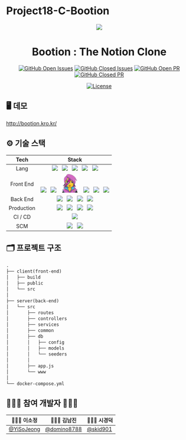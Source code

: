 # Project18-C-Bootion

<div align="center">

  <img height="500" src="https://user-images.githubusercontent.com/34153657/99389672-bb1c1380-291a-11eb-9228-22eb6c5de049.png"/>

# Bootion : The Notion Clone

[![GitHub Open Issues](https://img.shields.io/github/issues-raw/boostcamp-2020/Project18-C-Bootion?color=green)](https://github.com/boostcamp-2020/Project18-C-Bootion/issues)
[![GitHub Closed Issues](https://img.shields.io/github/issues-closed-raw/boostcamp-2020/Project18-C-Bootion?color=red)](https://github.com/boostcamp-2020/Project18-C-Bootion/issues?q=is%3Aissue+is%3Aclosed)
[![GitHub Open PR](https://img.shields.io/github/issues-pr-raw/boostcamp-2020/Project18-C-Bootion?color=green)](https://github.com/boostcamp-2020/Project18-C-Bootion/pulls)
[![GitHub Closed PR](https://img.shields.io/github/issues-pr-closed-raw/boostcamp-2020/Project18-C-Bootion?color=red)](https://github.com/boostcamp-2020/Project18-C-Bootion/pulls?q=is%3Apr+is%3Aclosed)

[![License](https://img.shields.io/badge/license-MIT-blue.svg)](https://opensource.org/licenses/MIT)

</div>

## 🖥 데모

http://bootion.kro.kr/

## ⚙️ 기술 스택

| Tech | Stack |
|:---:|:---:|
| Lang | <img height="50" src="https://icongr.am/devicon/typescript-original.svg"/>&nbsp;&nbsp;&nbsp;<img height="50" src="https://icongr.am/devicon/nodejs-original-wordmark.svg"/>&nbsp;&nbsp;&nbsp;<img height="50" src="https://icongr.am/devicon/npm-original-wordmark.svg"/>&nbsp;&nbsp;&nbsp;<img height="50" src="https://d33wubrfki0l68.cloudfront.net/204482ca413433c80cd14fe369e2181dd97a2a40/092e2/assets/img/logo.svg"/>&nbsp;&nbsp;&nbsp;<img height="50" src="https://prettier.io/icon.png"/> |
| Front End | <img height="50" src="https://icongr.am/devicon/react-original.svg"/>&nbsp;&nbsp;&nbsp;<img height="50" src="https://miro.medium.com/max/2000/1*0SkjAGdVWYe4ja5Qu4DeJg.jpeg"/>&nbsp;&nbsp;&nbsp;<img height="50" src="https://raw.githubusercontent.com/emotion-js/emotion/master/emotion.png"/>&nbsp;&nbsp;&nbsp;<img height="50" src="https://icongr.am/devicon/webpack-original.svg"/>&nbsp;&nbsp;&nbsp;<img height="50" src="https://icongr.am/devicon/babel-original.svg"/>&nbsp;&nbsp;&nbsp;<img height="50" src="https://pbs.twimg.com/profile_images/1100804485616566273/sOct-Txm.png"/> |
| Back End | <img height="50" src="https://icongr.am/devicon/express-original-wordmark.svg"/>&nbsp;&nbsp;&nbsp;<img height="50" src="https://icongr.am/devicon/mongodb-original.svg"/>&nbsp;&nbsp;&nbsp;<img height="50" src="https://nesoy.github.io/assets/posts/20170602/1.PNG"/>&nbsp;&nbsp;&nbsp;<img height="50" src="https://pbs.twimg.com/profile_images/821713465245102080/mMtKIMax.jpg"/> |
| Production | <img height="50" src="https://icongr.am/devicon/nginx-original.svg"/>&nbsp;&nbsp;&nbsp;<img height="50" src="https://icongr.am/devicon/docker-original.svg"/>&nbsp;&nbsp;&nbsp;<img height="50" src="https://raw.githubusercontent.com/docker/compose/master/logo.png"/>&nbsp;&nbsp;&nbsp;<img height="50" src="https://www.ncloud.com/public/img/logo-m.png"/> |
| CI / CD | <img height="50" src="https://i.morioh.com/2019/12/19/b2d58b5bee3c.jpg"/> |
| SCM |  <img height="50" src="https://icongr.am/devicon/git-original.svg"/>&nbsp;&nbsp;&nbsp;<img height="50" src="https://icongr.am/devicon/github-original.svg"/> |

## 🗂 프로젝트 구조

```
.
├── client(front-end)
│   ├── build
│   ├── public
│   └── src
│
├── server(back-end)
│   └── src
│       ├── routes
│       ├── controllers
│       ├── services
│       ├── common
│       ├── db
│       │   ├── config
│       │   ├── models
│       │   └── seeders
│       │
│       ├── app.js
│       └── www
│
└── docker-compose.yml
```

## 👩🏻‍💻 참여 개발자 🧑🏻‍💻

| 👩🏻‍💻 이소정 | 🧑🏻‍💻 김남진 | 🧑🏻‍💻 시경덕 |
| - | - | - |
| [@YiSoJeong](https://github.com/YiSoJeong) | [@domino8788](https://github.com/domino8788) | [@skid901](https://github.com/skid901) | 
